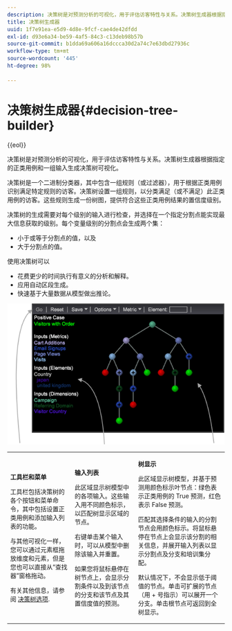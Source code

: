 ```yaml
---
description: 决策树是对预测分析的可视化，用于评估访客特性与关系。决策树生成器根据指定的正类用例和一组输入生成决策树可视化。
title: 决策树生成器
uuid: 1f7e91ea-e5d9-4d8e-9fcf-cae4de42dfdd
exl-id: d93e6a34-be59-4af5-84c3-c13deb98b57b
source-git-commit: b1dda69a606a16dccca30d2a74c7e63dbd27936c
workflow-type: tm+mt
source-wordcount: '445'
ht-degree: 98%

---
```


# 决策树生成器{#decision-tree-builder}

{{eol}}

决策树是对预测分析的可视化，用于评估访客特性与关系。决策树生成器根据指定的正类用例和一组输入生成决策树可视化。

决策树是一个二进制分类器，其中包含一组规则（或过滤器），用于根据正类用例识别满足特定规则的访客。决策树设置一组规则，以分类满足（或不满足）此正类用例的访客。这些规则生成一份树图，提供符合这些正类用例结果的置信度级别。

决策树的生成需要对每个级别的输入进行检查，并选择在一个指定分割点能实现最大信息获取的级别。每个变量级别的分割点会生成两个集：

* 小于或等于分割点的值，以及
* 大于分割点的值。

使用决策树可以

* 花费更少的时间执行有意义的分析和解释。
* 应用自动区段生成。
* 快速基于大量数据从模型做出推论。

![](assets/decision_tree_parts.png)

<table id="table_FCC5D63EF8A843D79B2338BD951025EA"> 
 <tbody> 
  <tr> 
   <td colname="col1"> <p><b>工具栏和菜单</b> </p> <p>工具栏包括决策树的各个按钮和菜单命令，其中包括设置正类用例和添加输入列表的功能。 </p> <p>与其他可视化一样，您可以通过<span class="uicontrol">元素</span>框拖放维度和元素，但是您也可以直接从“查找器”窗格拖动。 </p> <p>有关其他信息，请参阅 <a href="../../../../home/c-get-started/c-analysis-vis/c-decision-trees/c-decision-trees-menu.md#concept-bfc4e80651a243d3966cc770b205606c"> 决策树选项</a>. </p> </td> 
   <td colname="col2"> <p><b>输入列表</b> </p> <p>此区域显示树模型中的各项输入。这些输入用不同颜色标示，以匹配树显示区域的节点。 </p> <p>右键单击某个输入时，可以从模型中删除该输入并重置。 </p> <p>如果您将鼠标悬停在树节点上，会显示分割条件以及到该节点的分支和该节点及其置信度值的预测。 </p> </td> 
   <td colname="col3"> <p><b>树显示</b> </p> <p>此区域显示树模型，并基于预测用颜色标示叶节点：绿色表示正类用例的 True 预测，红色表示 False 预测。 </p> <p>匹配其选择条件的输入的分割节点会用颜色标示。将鼠标悬停在节点上会显示该分割的相关信息，并展开输入列表以显示分割点及分支和培训集分配。 </p> <p>默认情况下，不会显示低于阈值的节点。单击可扩展的节点（用 + 号指示）可以展开一个分支。单击根节点可返回到全树显示。 </p> </td> 
  </tr> 
 </tbody> 
</table>

<!-- <a id="section_E800327344194A6DBF37F273D8462E2A"></a> -->
